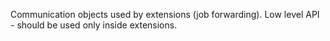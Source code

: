 Communication objects used by extensions (job forwarding).
Low level API - should be used only inside extensions.